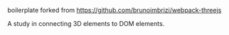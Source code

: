 boilerplate forked from https://github.com/brunoimbrizi/webpack-threejs

A study in connecting 3D elements to DOM elements.